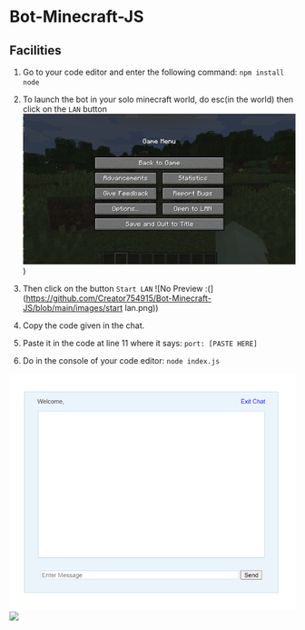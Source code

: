 # Bot-Minecraft-JS

## Facilities

1) Go to your code editor and enter the following command: `npm install node`

2) To launch the bot in your solo minecraft world, do esc(in the world) then click on the `LAN` button
 ![No Preview :(](https://github.com/Creator754915/Bot-Minecraft-JS/blob/main/images/lan.png))
 
3) Then click on the button `Start LAN`
 ![No Preview :(](https://github.com/Creator754915/Bot-Minecraft-JS/blob/main/images/start lan.png))
 
4) Copy the code given in the chat.

5) Paste it in the code at line 11 where it says: `port: [PASTE HERE]`

6) Do in the console of your code editor: `node index.js`

![No Preview :(](https://github.com/Creator754915/local-chat-js/blob/main/preview/server_interface.png)
![](https://waifu.now.sh/type/endpoint)
